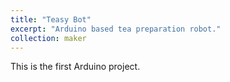 ```yaml
---
title: "Teasy Bot"
excerpt: "Arduino based tea preparation robot."
collection: maker
---
```


This is the first Arduino project. 
